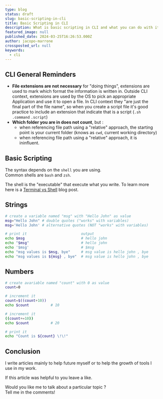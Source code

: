 ```yaml
---
type: blog
status: draft
slug: basic-scripting-in-cli
title: Basic Scripting in CLI
description: What is basic scripting in CLI and what you can do with it
featured_image: null
published_date: 2024-03-25T16:26:53.000Z
author: jacopo-marrone
crossposted_url: null
keywords:
  - cli
---
```


## CLI General Reminders

- **File extensions are not necessary** for "doing things", extensions are used to mark which format the information is written in.
  Outside CLI context, extensions are used by the OS to pick an appropriate Application and use it to open a file.
  In CLI context they "are just the final part of the file name", so when you create a script file it's good practice to include an extension that indicate that is a script (`.sh` `.command` `.script`)
- **Which folder you are in does not count**, but :
  - when referencing file path using a "relative" approach, the starting point is your current folder (knows as `cwd`, current working directory)
  - when referencing file path using a "relative" approach, it is ininfluent.

## Basic Scripting

The syntax depends on the `shell` you are using.  
Common shells are `bash` and `zsh`.

The shell is the "executable" that execute what you write. To learn more here is a [Terminal vs Shell](/blog/terminal-vs-shell) blog post.

## Strings

```bash
# create a variable named "msg" with "Hello John" as value
msg="Hello John" # double quotes ("works" with variables)
msg='Hello John' # alternative quotes (NOT "works" with variables)

# print it                         output
echo $msg                          # hello john
echo "$msg"                        # hello john
echo '$msg'                        # $msg
echo "msg values is $msg, bye"     # msg value is hello john , bye
echo "msg values is ${msg} , bye"  # msg value is hello john , bye
```

## Numbers

```bash
# create avariable named "count" with 0 as value
count=0

# increment it
count=$((count+10))
echo $count          # 10

# increment it
((count+=10))
echo $count          # 20

# print it
echo "Count is ${count} \!\!"
```

## Conclusion

I write articles mainly to help future myself or to help the growth of tools I use in my work.

If this article was helpful to you leave a like.

Would you like me to talk about a particular topic ?  
Tell me in the comments!
